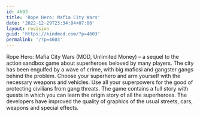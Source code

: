 ```yaml
---
id: 4603
title: 'Rope Hero: Mafia City Wars'
date: '2022-12-29T23:34:04+07:00'
layout: revision
guid: 'https://kindmod.com/?p=4603'
permalink: '/?p=4603'
---
```


Rope Hero: Mafia City Wars (MOD, Unlimited Money) – a sequel to the action sandbox game about superheroes beloved by many players. The city has been engulfed by a wave of crime, with big mafiosi and gangster gangs behind the problem. Choose your superhero and arm yourself with the necessary weapons and vehicles. Use all your superpowers for the good of protecting civilians from gang threats. The game contains a full story with quests in which you can learn the origin story of all the superheroes. The developers have improved the quality of graphics of the usual streets, cars, weapons and special effects.